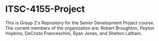 # ITSC-4155-Project
This is Group 2's Repository for the Senior Development Project course. 
The current members of the organization are: Robert Broughton, Peyton Hopkins, DeCristo Franceschini, Ryan Jones, and Shelton Latham.
